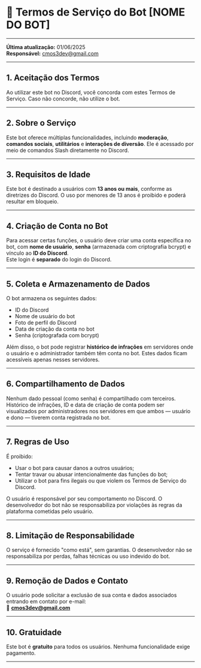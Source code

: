 # 📄 **Termos de Serviço do Bot [NOME DO BOT]**

---

**Última atualização:** 01/06/2025  
**Responsável:** cmos3dev@gmail.com

---

## 1. Aceitação dos Termos
Ao utilizar este bot no Discord, você concorda com estes Termos de Serviço. Caso não concorde, não utilize o bot.

---

## 2. Sobre o Serviço
Este bot oferece múltiplas funcionalidades, incluindo **moderação**, **comandos sociais**, **utilitários** e **interações de diversão**. Ele é acessado por meio de comandos Slash diretamente no Discord.

---

## 3. Requisitos de Idade
Este bot é destinado a usuários com **13 anos ou mais**, conforme as diretrizes do Discord. O uso por menores de 13 anos é proibido e poderá resultar em bloqueio.

---

## 4. Criação de Conta no Bot
Para acessar certas funções, o usuário deve criar uma conta específica no bot, com **nome de usuário**, **senha** (armazenada com criptografia bcrypt) e vínculo ao **ID do Discord**.  
Este login é **separado** do login do Discord.

---

## 5. Coleta e Armazenamento de Dados
O bot armazena os seguintes dados:

- ID do Discord
- Nome de usuário do bot
- Foto de perfil do Discord
- Data de criação da conta no bot
- Senha (criptografada com bcrypt)

Além disso, o bot pode registrar **histórico de infrações** em servidores onde o usuário e o administrador também têm conta no bot. Estes dados ficam acessíveis apenas nesses servidores.

---

## 6. Compartilhamento de Dados
Nenhum dado pessoal (como senha) é compartilhado com terceiros.  
Histórico de infrações, ID e data de criação de conta podem ser visualizados por administradores nos servidores em que ambos — usuário e dono — tiverem conta registrada no bot.

---

## 7. Regras de Uso
É proibido:

- Usar o bot para causar danos a outros usuários;
- Tentar travar ou abusar intencionalmente das funções do bot;
- Utilizar o bot para fins ilegais ou que violem os Termos de Serviço do Discord.

O usuário é responsável por seu comportamento no Discord. O desenvolvedor do bot não se responsabiliza por violações às regras da plataforma cometidas pelo usuário.

---

## 8. Limitação de Responsabilidade
O serviço é fornecido "como está", sem garantias. O desenvolvedor não se responsabiliza por perdas, falhas técnicas ou uso indevido do bot.

---

## 9. Remoção de Dados e Contato
O usuário pode solicitar a exclusão de sua conta e dados associados entrando em contato por e-mail:  
📩 **cmos3dev@gmail.com**

---

## 10. Gratuidade
Este bot é **gratuito** para todos os usuários. Nenhuma funcionalidade exige pagamento.

---
